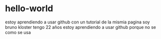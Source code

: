 # hello-world
estoy aprendiendo a usar github con un tutorial de la mismia pagina
soy  bruno kloster tengo 22 años estoy aprendiendo a usar github porque no se como se usa
